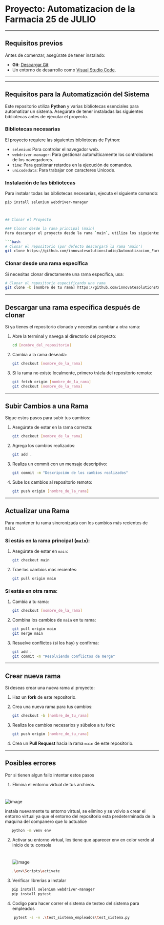 # Proyecto: Automatizacion de la Farmacia 25 de JULIO


---

## Requisitos previos

Antes de comenzar, asegúrate de tener instalado:
- **Git**: [Descargar Git](https://git-scm.com/)
- Un entorno de desarrollo como [Visual Studio Code](https://code.visualstudio.com/).

---
---

## Requisitos para la Automatización del Sistema

Este repositorio utiliza **Python** y varias bibliotecas esenciales para automatizar un sistema. Asegúrate de tener instaladas las siguientes bibliotecas antes de ejecutar el proyecto.

### Bibliotecas necesarias

El proyecto requiere las siguientes bibliotecas de Python:

- `selenium`: Para controlar el navegador web.
- `webdriver-manager`: Para gestionar automáticamente los controladores de los navegadores.
- `time`: Para gestionar retardos en la ejecución de comandos.
- `unicodedata`: Para trabajar con caracteres Unicode.

### Instalación de las bibliotecas

Para instalar todas las bibliotecas necesarias, ejecuta el siguiente comando:

```bash
pip install selenium webdriver-manager



## Clonar el Proyecto

### Clonar desde la rama principal (main)
Para descargar el proyecto desde la rama `main`, utiliza los siguientes comandos:

```bash
# Clonar el repositorio (por defecto descargará la rama 'main')
git clone https://github.com/innovatesolutionstudio/Automatizacion_Farmacia.git
```

### Clonar desde una rama específica
Si necesitas clonar directamente una rama específica, usa:

```bash
# Clonar el repositorio especificando una rama
git clone -b [nombre de tu rama] https://github.com/innovatesolutionstudio/Automatizacion_Farmacia.git
```

---

## Descargar una rama específica después de clonar

Si ya tienes el repositorio clonado y necesitas cambiar a otra rama:

1. Abre la terminal y navega al directorio del proyecto:
   ```bash
   cd [nombre_del_repositorio]
   ```

2. Cambia a la rama deseada:
   ```bash
   git checkout [nombre_de_la_rama]
   ```

3. Si la rama no existe localmente, primero tráela del repositorio remoto:
   ```bash
   git fetch origin [nombre_de_la_rama]
   git checkout [nombre_de_la_rama]
   ```

---

## Subir Cambios a una Rama

Sigue estos pasos para subir tus cambios:

1. Asegúrate de estar en la rama correcta:
   ```bash
   git checkout [nombre_de_la_rama]
   ```

2. Agrega los cambios realizados:
   ```bash
   git add .
   ```

3. Realiza un commit con un mensaje descriptivo:
   ```bash
   git commit -m "Descripción de los cambios realizados"
   ```

4. Sube los cambios al repositorio remoto:
   ```bash
   git push origin [nombre_de_la_rama]
   ```

---

## Actualizar una Rama

Para mantener tu rama sincronizada con los cambios más recientes de `main`:

### Si estás en la rama principal (`main`):
1. Asegúrate de estar en `main`:
   ```bash
   git checkout main
   ```

2. Trae los cambios más recientes:
   ```bash
   git pull origin main
   ```

### Si estás en otra rama:
1. Cambia a tu rama:
   ```bash
   git checkout [nombre_de_la_rama]
   ```

2. Combina los cambios de `main` en tu rama:
   ```bash
   git pull origin main
   git merge main
   ```

3. Resuelve conflictos (si los hay) y confirma:
   ```bash
   git add .
   git commit -m "Resolviendo conflictos de merge"
   ```

---

## Crear nueva rama

Si deseas crear una nueva rama al proyecto:

1. Haz un **fork** de este repositorio.
2. Crea una nueva rama para tus cambios:
   ```bash
   git checkout -b [nombre_de_tu_rama]
   ```

3. Realiza los cambios necesarios y súbelos a tu fork:
   ```bash
   git push origin [nombre_de_tu_rama]
   ```

4. Crea un **Pull Request** hacia la rama `main` de este repositorio.

---

## Posibles errores 
   Por si tienen algun fallo intentar estos pasos
   
   1. Elimina el entorno virtual de tus archivos.
      #
   ![image](https://github.com/user-attachments/assets/ae0d9821-94cd-402c-bd62-f3d04b65f3c7)

   instala nuevamente tu entorno virtual, se elimino y se volvio a crear el entorno virtual ya que el entorno del repositorio esta predeterminada de la maquina del companero que lo actualice
```bash
   python -m venv env
```

   2. Activar su entorno virtual, les tiene que aparecer env en color verde al inicio de tu consola
      #
      ![image](https://github.com/user-attachments/assets/58958153-7e1a-4adb-b712-030ad2825f60)

```bash
   .\env\Scripts\activate
```
   3. Verificar librerías a instalar
```bash
   pip install selenium webdriver-manager
   pip install pytest
```
   4. Codigo para hacer correr el sistema de testeo del sistema para empleados
```bash
    pytest -s -v .\test_sistema_empleados\test_sistema.py
```
